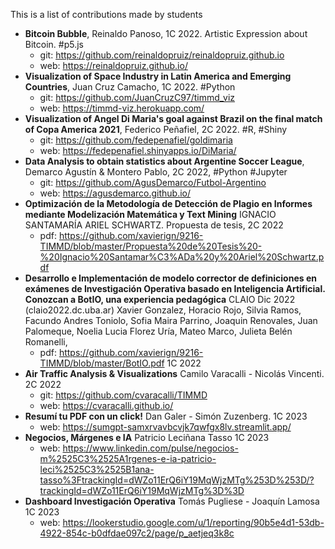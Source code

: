 This is a list of contributions made by students
* **Bitcoin Bubble**, Reinaldo Panoso, 1C 2022. Artistic Expression about Bitcoin. #p5.js 
    * git: https://github.com/reinaldopruiz/reinaldopruiz.github.io
    * web: https://reinaldopruiz.github.io/
* **Visualization of Space Industry in Latin America and Emerging Countries**, Juan Cruz Camacho, 1C 2022. #Python
    * git: https://github.com/JuanCruzC97/timmd_viz
    * web: https://timmd-viz.herokuapp.com/
* **Visualization of Angel Di Maria's goal against Brazil on the final match of Copa America 2021**, Federico Peñafiel, 2C 2022. #R, #Shiny
    * git: https://github.com/fedepenafiel/goldimaria
    * web: https://fedepenafiel.shinyapps.io/DiMaria/
* **Data Analysis to obtain statistics about Argentine Soccer League**, Demarco Agustín & Montero Pablo, 2C 2022, #Python #Jupyter
    * git: https://github.com/AgusDemarco/Futbol-Argentino
    * web: https://agusdemarco.github.io/
* **Optimización de la Metodología de Detección de Plagio en Informes mediante Modelización Matemática y Text Mining** IGNACIO SANTAMARÍA ARIEL SCHWARTZ. Propuesta de tesis, 2C 2022
    * pdf: https://github.com/xavierign/9216-TIMMD/blob/master/Propuesta%20de%20Tesis%20-%20Ignacio%20Santamar%C3%ADa%20y%20Ariel%20Schwartz.pdf
* **Desarrollo e Implementación de modelo corrector de definiciones en exámenes de Investigación Operativa basado en Inteligencia Artificial. Conozcan a BotIO, una experiencia pedagógica** CLAIO Dic 2022 (claio2022.dc.uba.ar) Xavier Gonzalez, Horacio Rojo, Silvia Ramos, Facundo Andres Toniolo, Sofia Maira Parrino, Joaquin Renovales, Juan Palomeque, Noelia Lucia Florez Uría, Mateo Marco, Julieta Belén Romanelli,
    * pdf: https://github.com/xavierign/9216-TIMMD/blob/master/BotIO.pdf 1C 2022
* **Air Traffic Analysis & Visualizations** Camilo Varacalli - Nicolás Vincenti. 2C 2022
    * git: https://github.com/cvaracalli/TIMMD
    * web: https://cvaracalli.github.io/
* **Resumí tu PDF con un click!** Dan Galer - Simón Zuzenberg. 1C 2023
    * web: https://sumgpt-samxrvavbcvjk7qwfgx8lv.streamlit.app/
* **Negocios, Márgenes e IA** Patricio Leciñana Tasso 1C 2023
    * web: https://www.linkedin.com/pulse/negocios-m%2525C3%2525A1rgenes-e-ia-patricio-leci%2525C3%2525B1ana-tasso%3FtrackingId=dWZo11ErQ6iY19MqWjzMTg%253D%253D/?trackingId=dWZo11ErQ6iY19MqWjzMTg%3D%3D
* **Dashboard Investigación Operativa** Tomás Pugliese - Joaquín Lamosa 1C 2023
    * web: https://lookerstudio.google.com/u/1/reporting/90b5e4d1-53db-4922-854c-b0dfdae097c2/page/p_aetjeq3k8c
